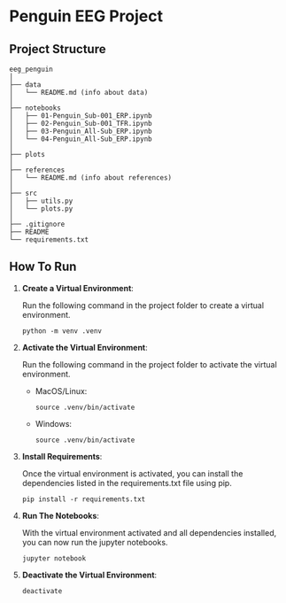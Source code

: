 # Penguin EEG Project

## Project Structure

```
eeg_penguin
│
├── data
│   └── README.md (info about data)
│
├── notebooks 
│   ├── 01-Penguin_Sub-001_ERP.ipynb
│   ├── 02-Penguin_Sub-001_TFR.ipynb
│   ├── 03-Penguin_All-Sub_ERP.ipynb
│   └── 04-Penguin_All-Sub_ERP.ipynb
│
├── plots
│
├── references
│   └── README.md (info about references)
│
├── src
│   ├── utils.py
│   └── plots.py 
│
├── .gitignore
├── README
└── requirements.txt

```

## How To Run

1. **Create a Virtual Environment**:

    Run the following command in the project folder to create a virtual environment.

    ```
    python -m venv .venv
    ```

2. **Activate the Virtual Environment**:

    Run the following command in the project folder to activate the virtual environment.

    - MacOS/Linux:
        ```
        source .venv/bin/activate
        ```
    - Windows:
        ```
        source .venv/bin/activate
        ```

3. **Install Requirements**:

    Once the virtual environment is activated, you can install the dependencies listed in the requirements.txt file using pip.

    ```
    pip install -r requirements.txt
    ```

4. **Run The Notebooks**:
    
    With the virtual environment activated and all dependencies installed, you can now run the jupyter notebooks.

    ```
    jupyter notebook
    ```

5. **Deactivate the Virtual Environment**:
    ```
    deactivate
    ```

